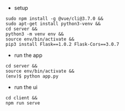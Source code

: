 - setup
```
sudo npm install -g @vue/cli@3.7.0 &&
sudo apt-get install python3-venv &&
cd server &&
python3 -m venv env &&
source env/bin/activate &&
pip3 install Flask==1.0.2 Flask-Cors==3.0.7
```

- run the app
```
cd server &&
source env/bin/activate &&
(env)$ python app.py
```

- run the ui
```
cd client &&
npm run serve
```
